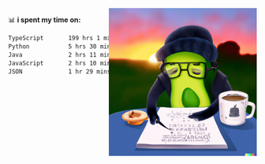   <a href="https://labs.openai.com/s/SDpMzMDOjceb9FnPC9VOoBlW">
    <img align="right" alt="png" src="https://raw.githubusercontent.com/raghavan/raghavan/main/dalle_avocado.png" width="300" />
  </a>

📊 **i spent my time on:**
<!--START_SECTION:waka-->

```txt
TypeScript       199 hrs 1 min   ███████████████████████▒░   92.88 %
Python           5 hrs 30 mins   ▓░░░░░░░░░░░░░░░░░░░░░░░░   02.57 %
Java             2 hrs 11 mins   ▒░░░░░░░░░░░░░░░░░░░░░░░░   01.02 %
JavaScript       2 hrs 10 mins   ▒░░░░░░░░░░░░░░░░░░░░░░░░   01.01 %
JSON             1 hr 29 mins    ▒░░░░░░░░░░░░░░░░░░░░░░░░   00.70 %
```

<!--END_SECTION:waka-->

